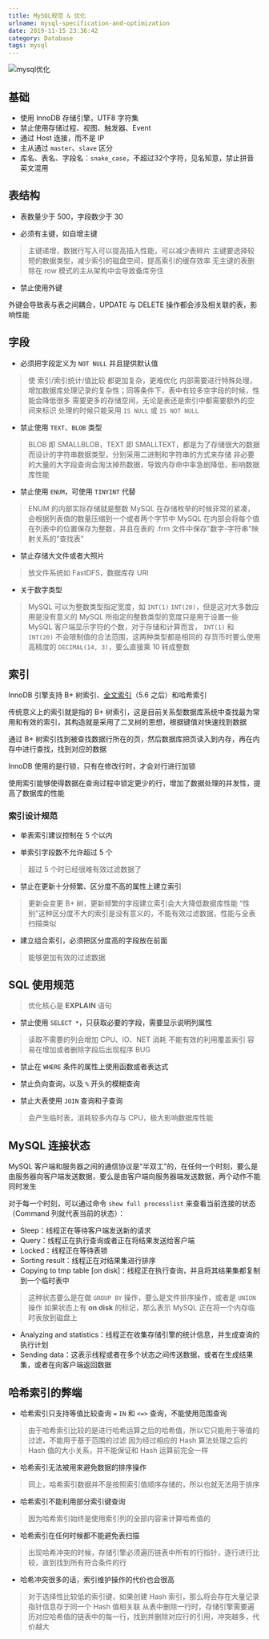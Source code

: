 ```yaml
---
title: MySQL规范 & 优化
urlname: mysql-specification-and-optimization
date: 2019-11-15 23:36:42
category: Database
tags: mysql
---
```


![mysql优化](https://i.imgtg.com/2022/08/24/K3rPP.png)

<!-- more -->

## 基础

- 使用 InnoDB 存储引擎，UTF8 字符集
- 禁止使用存储过程、视图、触发器、Event
- 通过 Host 连接，而不是 IP
- 主从通过 `master`、`slave` 区分
- 库名、表名、字段名：`snake_case`，不超过32个字符，见名知意，禁止拼音英文混用

## 表结构

- 表数量少于 500，字段数少于 30

- 必须有主键，如自增主键

 > 主键递增，数据行写入可以提高插入性能，可以减少表碎片
 > 主键要选择较短的数据类型，减少索引的磁盘空间，提高索引的缓存效率
 > 无主键的表删除在 row 模式的主从架构中会导致备库夯住

- 禁止使用外键

 外键会导致表与表之间耦合，UPDATE 与 DELETE 操作都会涉及相关联的表，影响性能

## 字段

- 必须把字段定义为 `NOT NULL` 并且提供默认值

 > 使 索引/索引统计/值比较 都更加复杂，更难优化
 > 内部需要进行特殊处理，增加数据库处理记录的复杂性；同等条件下，表中有较多空字段的时候，性能会降低很多
 > 需要更多的存储空间，无论是表还是索引中都需要额外的空间来标识
 > 处理的时候只能采用 `IS NULL` 或 `IS NOT NULL`

- 禁止使用 `TEXT`、`BLOB` 类型

 > BLOB 即 SMALLBLOB，TEXT 即 SMALLTEXT，都是为了存储很大的数据而设计的字符串数据类型，分别采用二进制和字符串的方式来存储
 > 非必要的大量的大字段查询会淘汰掉热数据，导致内存命中率急剧降低，影响数据库性能

- 禁止使用 `ENUM`，可使用 `TINYINT` 代替

 > ENUM 的内部实际存储就是整数
 > MySQL 在存储枚举的时候非常的紧凑，会根据列表值的数量压缩到一个或者两个字节中
 > MySQL 在内部会将每个值在列表中的位置保存为整数，并且在表的 .frm 文件中保存"数字-字符串"映射关系的"查找表"

- 禁止存储大文件或者大照片

 > 放文件系统如 FastDFS，数据库存 URI

- 关于数字类型

 > MySQL 可以为整数类型指定宽度，如 `INT(1)` `INT(20)`，但是这对大多数应用是没有意义的
 > MySQL 所指定的整数类型的宽度只是用于设置一些 MySQL 客户端显示字符的个数，对于存储和计算而言， `INT(1)` 和 `INT(20)` 不会限制值的合法范围，这两种类型都是相同的
 > 存货币时要么使用高精度的 `DECIMAL(14, 3)`，要么直接乘 10 转成整数

## 索引

InnoDB 引擎支持 B+ 树索引、[全文索引](https://dev.mysql.com/doc/refman/8.0/en/innodb-fulltext-index.html)（5.6 之后）和哈希索引

传统意义上的索引就是指的 B+ 树索引，这是目前关系型数据库系统中查找最为常用和有效的索引，其构造就是采用了二叉树的思想，根据键值对快速找到数据

通过 B+ 树索引找到被查找数据行所在的页，然后数据库把页读入到内存，再在内存中进行查找，找到对应的数据

InnoDB 使用的是行锁，只有在修改行时，才会对行进行加锁

使用索引能够使得数据在查询过程中锁定更少的行，增加了数据处理的并发性，提高了数据库的性能

### 索引设计规范

- 单表索引建议控制在 5 个以内

- 单索引字段数不允许超过 5 个

 > 超过 5 个时已经很难有效过滤数据了

- 禁止在更新十分频繁、区分度不高的属性上建立索引

 > 更新会变更 B+ 树，更新频繁的字段建立索引会大大降低数据库性能
 > “性别”这种区分度不大的索引是没有意义的，不能有效过滤数据，性能与全表扫描类似

- 建立组合索引，必须把区分度高的字段放在前面

 > 能够更加有效的过滤数据

## SQL 使用规范

> 优化核心是 **EXPLAIN** 语句

- 禁止使用 `SELECT *`，只获取必要的字段，需要显示说明列属性

 > 读取不需要的列会增加 CPU、IO、NET 消耗
 > 不能有效的利用覆盖索引
 > 容易在增加或者删除字段后出现程序 BUG

- 禁止在 `WHERE` 条件的属性上使用函数或者表达式

- 禁止负向查询，以及 `%` 开头的模糊查询

- 禁止大表使用 `JOIN` 查询和子查询

 > 会产生临时表，消耗较多内存与 CPU，极大影响数据库性能

## MySQL 连接状态

MySQL 客户端和服务器之间的通信协议是“半双工”的，在任何一个时刻，要么是由服务器向客户端发送数据，要么是由客户端向服务器端发送数据，两个动作不能同时发生

对于每一个时刻，可以通过命令 `show full processlist` 来查看当前连接的状态（Command 列就代表当前的状态）：

- Sleep：线程正在等待客户端发送新的请求
- Query：线程正在执行查询或者正在将结果发送给客户端
- Locked：线程正在等待表锁
- Sorting result：线程正在对结果集进行排序
- Copying to tmp table [on disk]：线程正在执行查询，并且将其结果集都复制到一个临时表中

 > 这种状态要么是在做 `GROUP BY` 操作，要么是文件排序操作，或者是 `UNION` 操作
 > 如果状态上有 **on disk** 的标记，那么表示 MySQL 正在将一个内存临时表放到磁盘上

- Analyzing and statistics：线程正在收集存储引擎的统计信息，并生成查询的执行计划
- Sending data：这表示线程或者在多个状态之间传送数据，或者在生成结果集，或者在向客户端返回数据

## 哈希索引的弊端

- 哈希索引只支持等值比较查询 `=` `IN` 和 `<=>` 查询，不能使用范围查询

 > 由于哈希索引比较的是进行哈希运算之后的哈希值，所以它只能用于等值的过滤，不能用于基于范围的过滤
 > 因为经过相应的 Hash 算法处理之后的 Hash 值的大小关系，并不能保证和 Hash 运算前完全一样

- 哈希索引无法被用来避免数据的排序操作

 > 同上，哈希索引数据并不是按照索引值顺序存储的，所以也就无法用于排序

- 哈希索引不能利用部分索引键查询

 > 因为哈希索引始终是使用索引列的全部内容来计算哈希值的

- 哈希索引在任何时候都不能避免表扫描

 > 出现哈希冲突的时候，存储引擎必须遍历链表中所有的行指针，逐行进行比较，直到找到所有符合条件的行

- 哈希冲突很多的话，索引维护操作的代价也会很高

 > 对于选择性比较低的索引键，如果创建 Hash 索引，那么将会存在大量记录指针信息存于同一个 Hash 值相关联
 > 从表中删除一行时，存储引擎需要遍历对应哈希值的链表中的每一行，找到并删除对应行的引用，冲突越多，代价越大

